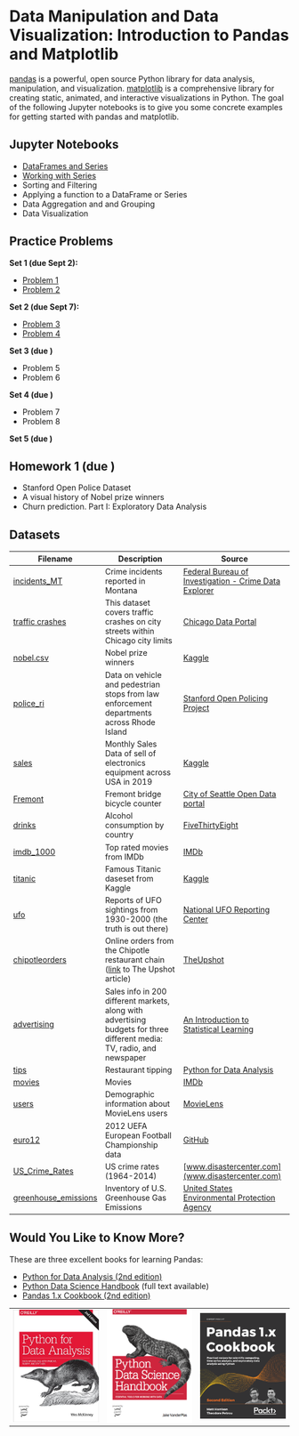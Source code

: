 # Data Manipulation and Data Visualization: Introduction to Pandas and Matplotlib

[pandas](https://pandas.pydata.org/) is a powerful, open source Python library for data analysis, manipulation, and visualization. 
[matplotlib](https://matplotlib.org/) is a comprehensive library for creating static, animated, and interactive visualizations in Python.
The goal of the following Jupyter notebooks is to give you some concrete examples for getting started with pandas and matplotlib.

## Jupyter Notebooks

- [DataFrames and Series](https://nbviewer.jupyter.org/github/um-perez-alvaro/Data-Science-Practice/blob/master/Jupyter%20Notebooks/Pandas/notebooks/The%20pandas%20DataFrame.ipynb)
- [Working with Series](https://nbviewer.org/github/um-perez-alvaro/Data-Science-Practice/blob/master/Jupyter%20Notebooks/Pandas/notebooks/Working%20with%20Series.ipynb)
- Sorting and Filtering
- Applying a function to a DataFrame or Series
- Data Aggregation and and Grouping
- Data Visualization


## Practice Problems

**Set 1 (due Sept 2):**
- [Problem 1](https://nbviewer.org/github/um-perez-alvaro/Data-Science-Practice/blob/master/Jupyter%20Notebooks/Pandas/practice%20problems/Practice%20problem%20I.ipynb)
- [Problem 2](https://nbviewer.org/github/um-perez-alvaro/Data-Science-Practice/blob/master/Jupyter%20Notebooks/Pandas/practice%20problems/Practice%20%20problem%20II.ipynb)

**Set 2 (due Sept 7):**
- [Problem 3](https://nbviewer.org/github/um-perez-alvaro/Data-Science-Practice/blob/master/Jupyter%20Notebooks/Pandas/practice%20problems/Practice%20problem%20III.ipynb)
- [Problem 4](https://nbviewer.org/github/um-perez-alvaro/Data-Science-Practice/blob/master/Jupyter%20Notebooks/Pandas/practice%20problems/Practice%20problem%20IV.ipynb)

**Set 3 (due )**
- Problem 5
- Problem 6

**Set 4 (due )**
- Problem 7
- Problem 8

**Set 5 (due )**

## Homework 1 (due )

- Stanford Open Police Dataset
- A visual history of Nobel prize winners
- Churn prediction. Part I: Exploratory Data Analysis

## Datasets

Filename | Description |  Source
--- | --- |  --- 
[incidents_MT](https://raw.githubusercontent.com/um-perez-alvaro/Data-Science-Practice/master/Data/incidents_MT.csv) | Crime incidents reported in Montana | [Federal Bureau of Investigation - Crime Data Explorer](https://crime-data-explorer.app.cloud.gov/pages/home) 
[traffic crashes](https://data.cityofchicago.org/Transportation/Traffic-Crashes-Crashes/85ca-t3if) | This dataset covers traffic crashes on city streets within Chicago city limits | [Chicago Data Portal](https://data.cityofchicago.org/) 
| [nobel.csv](https://raw.githubusercontent.com/um-perez-alvaro/Data-Science-Practice/master/Data/nobel.csv) | Nobel prize winners | [Kaggle](https://www.kaggle.com/nobelfoundation/nobel-laureates)
[police_ri](https://raw.githubusercontent.com/um-perez-alvaro/Data-Science-Practice/master/Data/police_ri.csv) | Data on vehicle and pedestrian stops from law enforcement departments across Rhode Island | [Stanford Open Policing Project](https://openpolicing.stanford.edu/data/)
[sales](https://raw.githubusercontent.com/um-perez-alvaro/Data-Science-Practice/master/Data/sales.csv) | Monthly Sales Data of sell of electronics equipment across USA in 2019 | [Kaggle](https://www.kaggle.com/subhendughosh/monthly-sales-data)
[Fremont](https://raw.githubusercontent.com/um-perez-alvaro/Data-Science-Practice/master/Data/Fremont.csv) | Fremont bridge bicycle counter | [City of Seattle Open Data portal](https://data.seattle.gov/)
[drinks](https://raw.githubusercontent.com/um-perez-alvaro/Data-Science-Practice/master/Data/drinks.csv) | Alcohol consumption by country | [FiveThirtyEight](https://github.com/fivethirtyeight/data/tree/master/alcohol-consumption) 
[imdb_1000](https://raw.githubusercontent.com/um-perez-alvaro/Data-Science-Practice/master/Data/imdb_1000.csv) | Top rated movies from IMDb  | [IMDb](http://www.imdb.com/search/title?groups=top_1000&sort=user_rating&view=simple) 
[titanic](https://raw.githubusercontent.com/um-perez-alvaro/Data-Science-Practice/master/Data/titanic.csv) | Famous Titanic daseset from Kaggle | [Kaggle](https://www.kaggle.com/c/titanic)
[ufo](https://raw.githubusercontent.com/um-perez-alvaro/Data-Science-Practice/master/Data/ufo.csv) | Reports of UFO sightings from 1930-2000 (the truth is out there)  | [National UFO Reporting Center](http://www.nuforc.org/webreports.html)
[chipotleorders](https://raw.githubusercontent.com/um-perez-alvaro/Data-Science-Practice/master/Data/chipotleorders.csv) | Online orders from the Chipotle restaurant chain ([link](https://www.nytimes.com/interactive/2015/02/17/upshot/what-do-people-actually-order-at-chipotle.html) to The Upshot article)| [TheUpshot](https://github.com/TheUpshot/chipotle)
[advertising](https://raw.githubusercontent.com/um-perez-alvaro/Data-Science-Practice/master/Data/Advertising.csv) | Sales info in 200 different markets, along with advertising budgets for three different media: TV, radio, and newspaper | [An Introduction to Statistical Learning](http://faculty.marshall.usc.edu/gareth-james/ISL/index.html)
[tips](https://raw.githubusercontent.com/um-perez-alvaro/Data-Science-Practice/master/Data/tips.csv) | Restaurant tipping | [Python for Data Analysis](https://learning.oreilly.com/library/view/python-for-data/9781449323592/)
[movies](https://raw.githubusercontent.com/um-perez-alvaro/Data-Science-Practice/master/Data/movies.csv) | Movies | [IMDb](http://www.imdb.com/search/title?groups=top_1000&sort=user_rating&view=simple)
[users](https://raw.githubusercontent.com/um-perez-alvaro/Data-Science-Practice/master/Data/users.csv) | Demographic information about MovieLens users | [MovieLens](https://movielens.org/)
[euro12](https://raw.githubusercontent.com/um-perez-alvaro/Data-Science-Practice/master/Data/euro12.csv) | 2012 UEFA European Football Championship data | [GitHub](https://github.com/guipsamora/pandas_exercises)
[US_Crime_Rates](https://raw.githubusercontent.com/um-perez-alvaro/Data-Science-Practice/master/Data/US_Crime_Rates.csv) | US crime rates (1964-2014) | [www.disastercenter.com](www.disastercenter.com)
[greenhouse_emissions]() | Inventory of U.S. Greenhouse Gas Emissions | [United States Environmental Protection Agency](https://www.epa.gov/ghgemissions/inventory-us-greenhouse-gas-emissions-and-sinks)


## Would You Like to Know More?

These are three excellent books for learning Pandas:

- [Python for Data Analysis (2nd edition)](https://www.oreilly.com/library/view/python-for-data/9781491957653/)
- [Python Data Science Handbook](https://jakevdp.github.io/PythonDataScienceHandbook/) (full text available)
- [Pandas 1.x Cookbook (2nd edition)](https://www.packtpub.com/product/pandas-1-x-cookbook-second-edition/9781839213106)

<table><tr>
<td> <img src="images/book1.jpg" alt="Drawing" style="width: 500px;"/> </td>
<td> <img src="images/book2.png" alt="Drawing" style="width: 500px;"/> </td>
<td> <img src="images/book3.png" alt="Drawing" style="width: 500px;"/> </td>
</tr></table>
